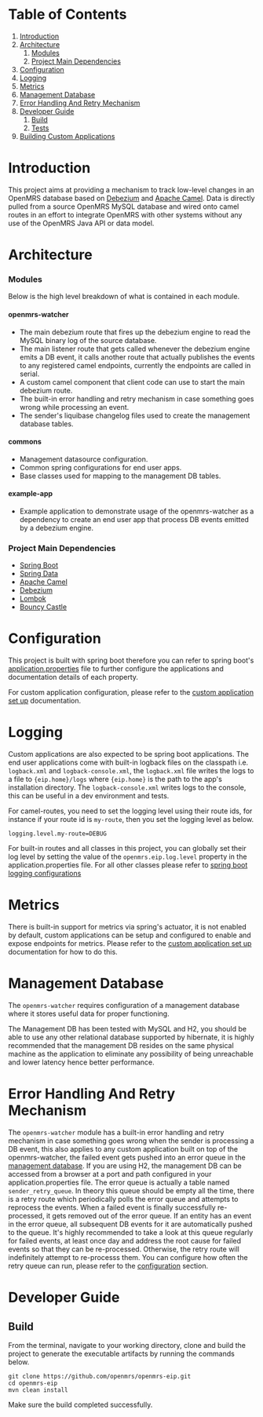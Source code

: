 # Table of Contents

1. [Introduction](#introduction)
2. [Architecture](#architecture)
   1. [Modules](#modules)
   2. [Project Main Dependencies](#project-main-dependencies)
3. [Configuration](#configuration)
4. [Logging](#logging)
5. [Metrics](#metrics)   
6. [Management Database](#management-database)
7. [Error Handling And Retry Mechanism](#error-handling-and-retry-mechanism)
8. [Developer Guide](#developer-guide)
    1. [Build](#build)
    2. [Tests](#tests)
9. [Building Custom Applications](docs/custom/README.md)

# Introduction
This project aims at providing a mechanism to track low-level changes in an OpenMRS database based on [Debezium](https://debezium.io) and 
[Apache Camel](https://camel.apache.org/manual/latest/faq/what-is-camel.html).
Data is directly pulled from a source OpenMRS MySQL database and wired onto camel routes in an effort to integrate 
OpenMRS with other systems without any use of the OpenMRS Java API or data model.

# Architecture

### Modules
Below is the high level breakdown of what is contained in each module.
#### openmrs-watcher
- The main debezium route that fires up the debezium engine to read the MySQL binary log of the source database.
- The main listener route that gets called whenever the debezium engine emits a DB event, it calls another route that 
actually publishes the events to any registered camel endpoints, currently the endpoints are called in serial.
- A custom camel component that client code can use to start the main debezium route.
- The built-in error handling and retry mechanism in case something goes wrong while processing an event.
- The sender's liquibase changelog files used to create the management database tables.
#### commons
- Management datasource configuration.
- Common spring configurations for end user apps.
- Base classes used for mapping to the management DB tables.
#### example-app
- Example application to demonstrate usage of the openmrs-watcher as a dependency to create an end user app that process
DB events emitted by a debezium engine.

### Project Main Dependencies
* [Spring Boot](https://spring.io/projects/spring-boot)
* [Spring Data](https://spring.io/projects/spring-data)
* [Apache Camel](https://camel.apache.org/)
* [Debezium](https://debezium.io)
* [Lombok](https://projectlombok.org/)
* [Bouncy Castle](https://www.bouncycastle.org/fr/)

# Configuration
This project is built with spring boot therefore you can refer to spring boot's [application.properties](https://docs.spring.io/spring-boot/docs/current/reference/html/appendix-application-properties.html)
file to further configure the applications and documentation details of each property.

For custom application configuration, please refer to the [custom application set up](docs/custom/README.md) documentation.

# Logging
Custom applications are also expected to be spring boot applications. The end user applications come with built-in 
logback files on the classpath i.e. `logback.xml` and `logback-console.xml`, the `logback.xml` file writes the logs to a 
file to `{eip.home}/logs` where `{eip.home}` is the path to the app's installation directory. The `logback-console.xml` 
writes logs to the console, this can be useful in a dev environment and tests.

For camel-routes, you need to set the logging level using their route ids, for instance if your route id is `my-route`,
then you set the logging level as below.
```
logging.level.my-route=DEBUG
```

For built-in routes and all classes in this project, you can globally set their log level by setting the value of the
`openmrs.eip.log.level` property in the application.properties file. For all other classes please refer to
[spring boot logging configurations](https://docs.spring.io/spring-boot/docs/current/reference/html/appendix-application-properties.html#common-application-properties-core)

# Metrics
There is built-in support for metrics via spring's actuator, it is not enabled by default, custom applications can be 
setup and configured to enable and expose endpoints for metrics. Please refer to the [custom application set up](docs/custom/README.md) 
documentation for how to do this.

# Management Database
The `openmrs-watcher` requires configuration of a management database where it stores useful data for proper functioning.

The Management DB has been tested with MySQL and H2, you should be able to use any other relational database supported 
by hibernate, it is highly recommended that the management DB resides on the same physical machine as the application to 
eliminate any possibility of being unreachable and lower latency hence better performance.

# Error Handling And Retry Mechanism
The `openmrs-watcher` module has a built-in error handling and retry mechanism in case something goes wrong when the 
sender is processing a DB event, this also applies to any custom application built on top of the openmrs-watcher, the 
failed event gets pushed into an error queue in the [management database](#management-database). If you are using H2, 
the management DB can be accessed from a browser at a port and path configured in your application.properties file. 
The error queue is actually a table named `sender_retry_queue`. In theory this queue should be empty all the time, there 
is a retry route which periodically polls the error queue and attempts to reprocess the events. When a failed event is 
finally successfully re-processed, it gets removed out of the error queue. If an entity has an event in the error queue, 
all subsequent DB events for it are automatically pushed to the queue. It's highly recommended to take a look at this 
queue regularly for failed events, at least once day and address the root cause for failed events so that they can be 
re-processed. Otherwise, the retry route will indefinitely attempt to re-processs them. You can configure how often the 
retry queue can run, please refer to the [configuration](#configuration) section.

# Developer Guide
## Build
From the terminal, navigate to your working directory, clone and build the project to generate the executable artifacts
by running the commands below.
```shell
git clone https://github.com/openmrs/openmrs-eip.git
cd openmrs-eip
mvn clean install
```
Make sure the build completed successfully.
